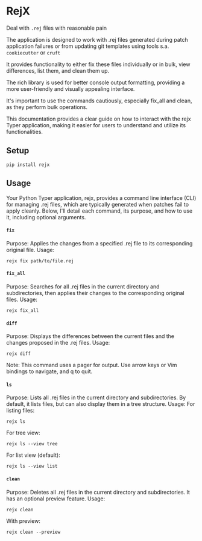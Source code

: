 # RejX
Deal with `.rej` files with reasonable pain

The application is designed to work with .rej files generated during patch application failures or from updating git templates using tools s.a. `cookiecutter` or `cruft`

It provides functionality to either fix these files individually or in bulk, view differences, list them, and clean them up.

The rich library is used for better console output formatting, providing a more user-friendly and visually appealing interface.

It's important to use the commands cautiously, especially fix_all and clean, as they perform bulk operations.

This documentation provides a clear guide on how to interact with the rejx Typer application, making it easier for users to understand and utilize its functionalities.

## Setup

```shell
pip install rejx
```


## Usage
Your Python Typer application, rejx, provides a command line interface (CLI) for managing .rej files, which are typically generated when patches fail to apply cleanly. Below, I'll detail each command, its purpose, and how to use it, including optional arguments.

#### `fix`
Purpose: Applies the changes from a specified .rej file to its corresponding original file.
Usage:

`rejx fix path/to/file.rej`

#### `fix_all`

Purpose: Searches for all .rej files in the current directory and subdirectories, then applies their changes to the corresponding original files.
Usage:

`rejx fix_all`

#### `diff`

Purpose: Displays the differences between the current files and the changes proposed in the .rej files.
Usage:

`rejx diff`

Note: This command uses a pager for output. Use arrow keys or Vim bindings to navigate, and q to quit.

#### `ls`

Purpose: Lists all .rej files in the current directory and subdirectories. By default, it lists files, but can also display them in a tree structure.
Usage:
For listing files:

`rejx ls`

For tree view:

`rejx ls --view tree`

For list view (default):

`rejx ls --view list`

#### `clean`

Purpose: Deletes all .rej files in the current directory and subdirectories. It has an optional preview feature.
Usage:

`rejx clean`

With preview:

`rejx clean --preview`
